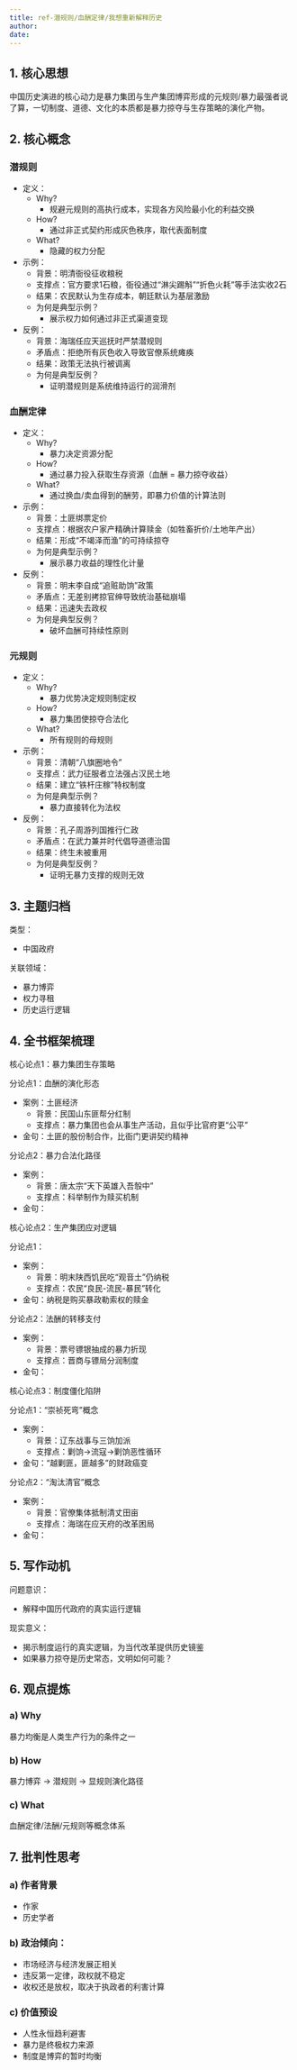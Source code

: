 ```yaml
---
title: ref-潜规则/血酬定律/我想重新解释历史
author:
date: 
---
```


## 1. 核心思想

中国历史演进的核心动力是暴力集团与生产集团博弈形成的元规则/暴力最强者说了算，一切制度、道德、文化的本质都是暴力掠夺与生存策略的演化产物。

## 2. 核心概念

### 潜规则

- 定义：
  - Why?
    - 规避元规则的高执行成本，实现各方风险最小化的利益交换
  - How?
    - 通过非正式契约形成灰色秩序，取代表面制度
  - What?
    - 隐藏的权力分配
- 示例：
  - 背景：明清衙役征收粮税
  - 支撑点：官方要求1石粮，衙役通过“淋尖踢斛”“折色火耗”等手法实收2石
  - 结果：农民默认为生存成本，朝廷默认为基层激励
  - 为何是典型示例？
    - 展示权力如何通过非正式渠道变现
- 反例：
  - 背景：海瑞任应天巡抚时严禁潜规则
  - 矛盾点：拒绝所有灰色收入导致官僚系统瘫痪
  - 结果：政策无法执行被调离
  - 为何是典型反例？
    - 证明潜规则是系统维持运行的润滑剂

### 血酬定律

- 定义：
  - Why?
    - 暴力决定资源分配
  - How?
    - 通过暴力投入获取生存资源（血酬 = 暴力掠夺收益）
  - What?
    - 通过换血/卖血得到的酬劳，即暴力价值的计算法则
- 示例：
  - 背景：土匪绑票定价
  - 支撑点：根据农户家产精确计算赎金（如牲畜折价/土地年产出）
  - 结果：形成“不竭泽而渔”的可持续掠夺
  - 为何是典型示例？  
    - 展示暴力收益的理性化计量
- 反例：
  - 背景：明末李自成“追赃助饷”政策
  - 矛盾点：无差别拷掠官绅导致统治基础崩塌
  - 结果：迅速失去政权
  - 为何是典型反例？
    - 破坏血酬可持续性原则

### 元规则

- 定义：
  - Why?
    - 暴力优势决定规则制定权
  - How?
    - 暴力集团使掠夺合法化
  - What?
    - 所有规则的母规则
- 示例：
  - 背景：清朝“八旗圈地令”
  - 支撑点：武力征服者立法强占汉民土地
  - 结果：建立“铁杆庄稼”特权制度
  - 为何是典型示例？
    - 暴力直接转化为法权
- 反例：
  - 背景：孔子周游列国推行仁政
  - 矛盾点：在武力兼并时代倡导道德治国
  - 结果：终生未被重用
  - 为何是典型反例？
    - 证明无暴力支撑的规则无效

## 3. 主题归档

类型：

- 中国政府

关联领域：

- 暴力博弈
- 权力寻租
- 历史运行逻辑

## 4. 全书框架梳理

核心论点1：暴力集团生存策略

分论点1：血酬的演化形态

- 案例：土匪经济
  - 背景：民国山东匪帮分红制
  - 支撑点：暴力集团也会从事生产活动，且似乎比官府更“公平”  
- 金句：土匪的股份制合作，比衙门更讲契约精神  

分论点2：暴力合法化路径

- 案例：
  - 背景：唐太宗“天下英雄入吾彀中”
  - 支撑点：科举制作为赎买机制  
- 金句：

核心论点2：生产集团应对逻辑

分论点1：

- 案例：
  - 背景：明末陕西饥民吃“观音土”仍纳税
  - 支撑点：农民“良民-流民-暴民”转化  
- 金句：纳税是购买暴政勒索权的赎金  

分论点2：法酬的转移支付

- 案例：
  - 背景：票号镖银抽成的暴力折现
  - 支撑点：晋商与镖局分润制度  
- 金句：  

核心论点3：制度僵化陷阱

分论点1：“崇祯死弯”概念

- 案例：
  - 背景：辽东战事与三饷加派
  - 支撑点：剿饷→流寇→剿饷恶性循环  
- 金句：“越剿匪，匪越多”的财政癌变  

分论点2：“淘汰清官”概念

- 案例：
  - 背景：官僚集体抵制清丈田亩
  - 支撑点：海瑞在应天府的改革困局  
- 金句：

## 5. 写作动机

问题意识：

- 解释中国历代政府的真实运行逻辑

现实意义：

- 揭示制度运行的真实逻辑，为当代改革提供历史镜鉴
- 如果暴力掠夺是历史常态，文明如何可能？

## 6. 观点提炼

### a) Why

暴力均衡是人类生产行为的条件之一

### b) How

暴力博弈 → 潜规则 → 显规则演化路径

### c) What

血酬定律/法酬/元规则等概念体系

## 7. 批判性思考

### a) 作者背景

- 作家
- 历史学者

### b) 政治倾向：

- 市场经济与经济发展正相关
- 违反第一定律，政权就不稳定
- 收权还是放权，取决于执政者的利害计算

### c) 价值预设

- 人性永恒趋利避害
- 暴力是终极权力来源
- 制度是博弈的暂时均衡
